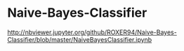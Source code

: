 # Naive-Bayes-Classifier
http://nbviewer.jupyter.org/github/ROXER94/Naive-Bayes-Classifier/blob/master/NaiveBayesClassifier.ipynb
